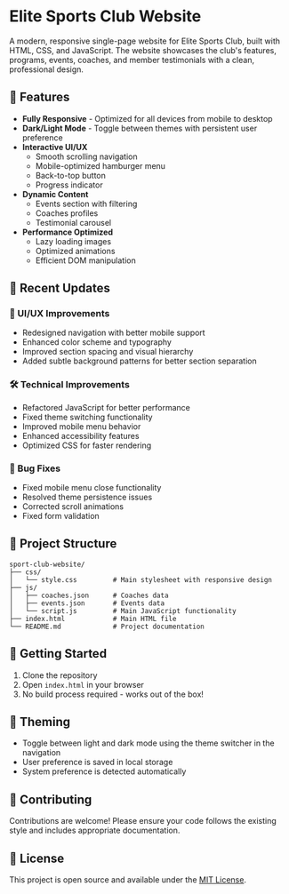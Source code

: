 # Elite Sports Club Website

A modern, responsive single-page website for Elite Sports Club, built with HTML, CSS, and JavaScript. The website showcases the club's features, programs, events, coaches, and member testimonials with a clean, professional design.

## 🌟 Features

- **Fully Responsive** - Optimized for all devices from mobile to desktop
- **Dark/Light Mode** - Toggle between themes with persistent user preference
- **Interactive UI/UX**
  - Smooth scrolling navigation
  - Mobile-optimized hamburger menu
  - Back-to-top button
  - Progress indicator
- **Dynamic Content**
  - Events section with filtering
  - Coaches profiles
  - Testimonial carousel
- **Performance Optimized**
  - Lazy loading images
  - Optimized animations
  - Efficient DOM manipulation

## 🚀 Recent Updates

### 🎨 UI/UX Improvements
- Redesigned navigation with better mobile support
- Enhanced color scheme and typography
- Improved section spacing and visual hierarchy
- Added subtle background patterns for better section separation

### 🛠 Technical Improvements
- Refactored JavaScript for better performance
- Fixed theme switching functionality
- Improved mobile menu behavior
- Enhanced accessibility features
- Optimized CSS for faster rendering

### 🐛 Bug Fixes
- Fixed mobile menu close functionality
- Resolved theme persistence issues
- Corrected scroll animations
- Fixed form validation

## 📁 Project Structure

```
sport-club-website/
├── css/
│   └── style.css         # Main stylesheet with responsive design
├── js/
│   ├── coaches.json      # Coaches data
│   ├── events.json       # Events data
│   └── script.js         # Main JavaScript functionality
├── index.html            # Main HTML file
└── README.md             # Project documentation
```

## 🚀 Getting Started

1. Clone the repository
2. Open `index.html` in your browser
3. No build process required - works out of the box!

## 🎨 Theming

- Toggle between light and dark mode using the theme switcher in the navigation
- User preference is saved in local storage
- System preference is detected automatically

## 🤝 Contributing

Contributions are welcome! Please ensure your code follows the existing style and includes appropriate documentation.

## 📄 License

This project is open source and available under the [MIT License](LICENSE).
